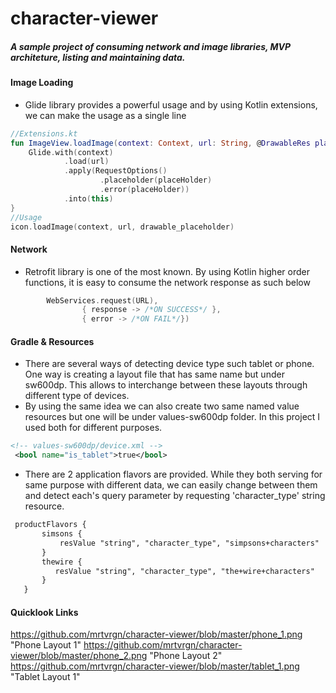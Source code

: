 # character-viewer

##### A sample project of consuming network and image libraries, MVP architeture, listing and maintaining data.

#### Image Loading
- Glide library provides a powerful usage and by using Kotlin extensions, we can make the usage as a single line

```kotlin
//Extensions.kt
fun ImageView.loadImage(context: Context, url: String, @DrawableRes placeHolder: Int) {
    Glide.with(context)
            .load(url)
            .apply(RequestOptions()
                    .placeholder(placeHolder)
                    .error(placeHolder))
            .into(this)
}
//Usage
icon.loadImage(context, url, drawable_placeholder)
```

#### Network
-  Retrofit library is one of the most known. By using Kotlin higher order functions, it is easy to consume the network response as such below

```kotlin
        WebServices.request(URL),
                { response -> /*ON SUCCESS*/ },
                { error -> /*ON FAIL*/})
```


#### Gradle & Resources
- There are several ways of detecting device type such tablet or phone. One way is creating a layout file that has same name but under sw600dp. This allows to interchange between these layouts through different type of devices.
- By using the same idea we can also create two same named value resources but one will be under values-sw600dp folder. In this project I used both for different purposes. 
```xml
<!-- values-sw600dp/device.xml -->
 <bool name="is_tablet">true</bool>
 ```
 
- There are 2 application flavors are provided. While they both serving for same purpose with different data, we can easily change between them and detect each's query parameter by requesting 'character_type' string resource.
 ```xml
  productFlavors {
        simsons {
            resValue "string", "character_type", "simpsons+characters"
        }
        thewire {
           resValue "string", "character_type", "the+wire+characters"
        }
    }
```
#### Quicklook Links
https://github.com/mrtvrgn/character-viewer/blob/master/phone_1.png "Phone Layout 1"
https://github.com/mrtvrgn/character-viewer/blob/master/phone_2.png "Phone Layout 2"
https://github.com/mrtvrgn/character-viewer/blob/master/tablet_1.png "Tablet Layout 1"



